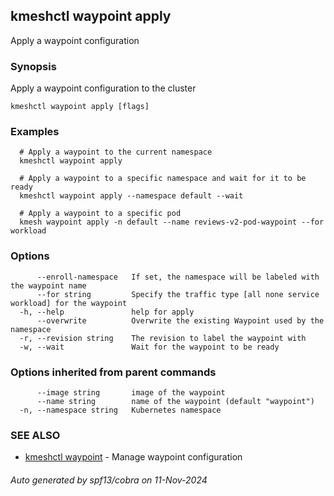 ## kmeshctl waypoint apply

Apply a waypoint configuration

### Synopsis

Apply a waypoint configuration to the cluster

```
kmeshctl waypoint apply [flags]
```

### Examples

```
  # Apply a waypoint to the current namespace
  kmeshctl waypoint apply

  # Apply a waypoint to a specific namespace and wait for it to be ready
  kmeshctl waypoint apply --namespace default --wait
 
  # Apply a waypoint to a specific pod
  kmesh waypoint apply -n default --name reviews-v2-pod-waypoint --for workload
```

### Options

```
      --enroll-namespace   If set, the namespace will be labeled with the waypoint name
      --for string         Specify the traffic type [all none service workload] for the waypoint
  -h, --help               help for apply
      --overwrite          Overwrite the existing Waypoint used by the namespace
  -r, --revision string    The revision to label the waypoint with
  -w, --wait               Wait for the waypoint to be ready
```

### Options inherited from parent commands

```
      --image string       image of the waypoint
      --name string        name of the waypoint (default "waypoint")
  -n, --namespace string   Kubernetes namespace
```

### SEE ALSO

* [kmeshctl waypoint](kmeshctl_waypoint.md)	 - Manage waypoint configuration

###### Auto generated by spf13/cobra on 11-Nov-2024
